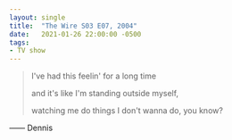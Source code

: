 ```yaml
---
layout: single
title:  "The Wire S03 E07, 2004"
date:   2021-01-26 22:00:00 -0500
tags:
- TV show
---
```

> I've had this feelin' for a long time
>
> and it's like I'm standing outside myself,
>
> watching me do things I don't wanna do, you know?

—— Dennis